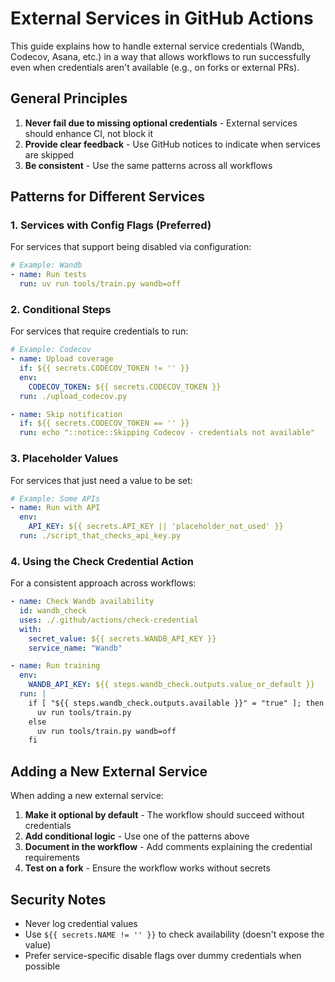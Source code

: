 # External Services in GitHub Actions

This guide explains how to handle external service credentials (Wandb, Codecov, Asana, etc.) in a way that allows workflows to run successfully even when credentials aren't available (e.g., on forks or external PRs).

## General Principles

1. **Never fail due to missing optional credentials** - External services should enhance CI, not block it
2. **Provide clear feedback** - Use GitHub notices to indicate when services are skipped
3. **Be consistent** - Use the same patterns across all workflows

## Patterns for Different Services

### 1. Services with Config Flags (Preferred)
For services that support being disabled via configuration:

```yaml
# Example: Wandb
- name: Run tests
  run: uv run tools/train.py wandb=off
```

### 2. Conditional Steps
For services that require credentials to run:

```yaml
# Example: Codecov
- name: Upload coverage
  if: ${{ secrets.CODECOV_TOKEN != '' }}
  env:
    CODECOV_TOKEN: ${{ secrets.CODECOV_TOKEN }}
  run: ./upload_codecov.py

- name: Skip notification
  if: ${{ secrets.CODECOV_TOKEN == '' }}
  run: echo "::notice::Skipping Codecov - credentials not available"
```

### 3. Placeholder Values
For services that just need a value to be set:

```yaml
# Example: Some APIs
- name: Run with API
  env:
    API_KEY: ${{ secrets.API_KEY || 'placeholder_not_used' }}
  run: ./script_that_checks_api_key.py
```

### 4. Using the Check Credential Action
For a consistent approach across workflows:

```yaml
- name: Check Wandb availability
  id: wandb_check
  uses: ./.github/actions/check-credential
  with:
    secret_value: ${{ secrets.WANDB_API_KEY }}
    service_name: "Wandb"

- name: Run training
  env:
    WANDB_API_KEY: ${{ steps.wandb_check.outputs.value_or_default }}
  run: |
    if [ "${{ steps.wandb_check.outputs.available }}" = "true" ]; then
      uv run tools/train.py
    else
      uv run tools/train.py wandb=off
    fi
```

## Adding a New External Service

When adding a new external service:

1. **Make it optional by default** - The workflow should succeed without credentials
2. **Add conditional logic** - Use one of the patterns above
3. **Document in the workflow** - Add comments explaining the credential requirements
4. **Test on a fork** - Ensure the workflow works without secrets

## Security Notes

- Never log credential values
- Use `${{ secrets.NAME != '' }}` to check availability (doesn't expose the value)
- Prefer service-specific disable flags over dummy credentials when possible
